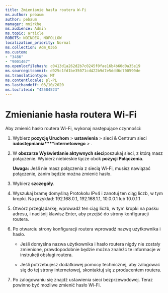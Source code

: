 ```yaml
---
title: Zmienianie hasła routera W-Fi
ms.author: pebaum
author: pebaum
manager: mnirkhe
ms.audience: Admin
ms.topic: article
ROBOTS: NOINDEX, NOFOLLOW
localization_priority: Normal
ms.collection: Adm_O365
ms.custom:
- "3486"
- "9001467"
ms.openlocfilehash: c0413d1a262d2b7c0245f0fae16b4b60d0a35e19
ms.sourcegitcommit: d925c1fd1be35071cd422b9d7e5ddd6c700590de
ms.translationtype: MT
ms.contentlocale: pl-PL
ms.lasthandoff: 03/10/2020
ms.locfileid: "42584523"
---
```

# <a name="change-your-wi-fi-router-password"></a>Zmienianie hasła routera Wi-Fi

Aby zmienić hasło routera Wi-Fi, wykonaj następujące czynności:

1. Wybierz **pozycję Uruchom** > **ustawienia** > sieci & Centrum sieci i**udostępniania****internetowego** > .

2. W **obszarze Wyświetlanie aktywnych sieci**poszukaj sieci, z którą masz połączenie. Wybierz niebieskie łącze obok **pozycji Połączenia**.<br>

   **Uwaga:** Jeśli nie masz połączenia z siecią Wi-Fi, musisz nawiązać połączenie, zanim będzie można zmienić hasło.

3. Wybierz **szczegóły**.

4. Wyszukaj bramę domyślną Protokołu IPv4 i zanotuj ten ciąg liczb, w tym kropki. Na przykład: 192.168.0.1, 192.168.1.1, 10.0.0.1 lub 10.0.1.1

5. Otwórz przeglądarkę, wprowadź ten ciąg liczb, w tym kropki na pasku adresu, i naciśnij klawisz Enter, aby przejść do strony konfiguracji routera.

6. Po otwarciu strony konfiguracji routera wprowadź nazwę użytkownika i hasło.<br>
   - Jeśli domyślna nazwa użytkownika i hasło routera nigdy nie zostały zmienione, prawdopodobnie będzie można znaleźć te informacje w instrukcji obsługi routera.

   - Jeśli potrzebujesz dodatkowej pomocy technicznej, aby zalogować się do tej strony internetowej, skontaktuj się z producentem routera.

7. Po zalogowaniu się znajdź ustawienia sieci bezprzewodowej. Teraz powinno być możliwe zmienić hasło Wi-Fi.
